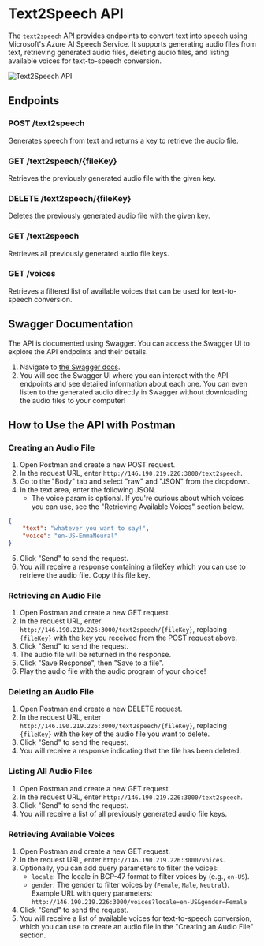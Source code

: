 # Text2Speech API

The `text2speech` API provides endpoints to convert text into speech using Microsoft's Azure AI Speech Service. It supports generating audio files from text, retrieving generated audio files, deleting audio files, and listing available voices for text-to-speech conversion.

![Text2Speech API](https://images.squarespace-cdn.com/content/v1/584ee3cc2994cac9e545aadd/1614723936610-2YKDTL8LYQ5H2HT147LG/image2.png?format=2500w)

## Endpoints

### POST /text2speech
Generates speech from text and returns a key to retrieve the audio file.

### GET /text2speech/{fileKey}
Retrieves the previously generated audio file with the given key.

### DELETE /text2speech/{fileKey}
Deletes the previously generated audio file with the given key.

### GET /text2speech
Retrieves all previously generated audio file keys.

### GET /voices
Retrieves a filtered list of available voices that can be used for text-to-speech conversion.

## Swagger Documentation

The API is documented using Swagger. You can access the Swagger UI to explore the API endpoints and their details.

1. Navigate to [the Swagger docs](http://146.190.219.226:3000/docs).
2. You will see the Swagger UI where you can interact with the API endpoints and see detailed information about each one. You can even listen to the generated audio directly in Swagger without downloading the audio files to your computer!

## How to Use the API with Postman

### Creating an Audio File

1. Open Postman and create a new POST request.
2. In the request URL, enter `http://146.190.219.226:3000/text2speech`.
3. Go to the "Body" tab and select "raw" and "JSON" from the dropdown.
4. In the text area, enter the following JSON.
   - The voice param is optional. If you're curious about which voices you can use, see the "Retrieving Available Voices" section below.
```json
{
    "text": "whatever you want to say!",
    "voice": "en-US-EmmaNeural"
}
```
5. Click "Send" to send the request.
6. You will receive a response containing a fileKey which you can use to retrieve the audio file. Copy this file key.

### Retrieving an Audio File

1. Open Postman and create a new GET request.
2. In the request URL, enter `http://146.190.219.226:3000/text2speech/{fileKey}`, replacing `{fileKey}` with the key you received from the POST request above.
3. Click "Send" to send the request.
4. The audio file will be returned in the response.
5. Click "Save Response", then "Save to a file".
6. Play the audio file with the audio program of your choice!

### Deleting an Audio File

1. Open Postman and create a new DELETE request.
2. In the request URL, enter `http://146.190.219.226:3000/text2speech/{fileKey}`, replacing `{fileKey}` with the key of the audio file you want to delete.
3. Click "Send" to send the request.
4. You will receive a response indicating that the file has been deleted.

### Listing All Audio Files

1. Open Postman and create a new GET request.
2. In the request URL, enter `http://146.190.219.226:3000/text2speech`.
3. Click "Send" to send the request.
4. You will receive a list of all previously generated audio file keys.

### Retrieving Available Voices

1. Open Postman and create a new GET request.
2. In the request URL, enter `http://146.190.219.226:3000/voices`.
3. Optionally, you can add query parameters to filter the voices:
   - `locale`: The locale in BCP-47 format to filter voices by (e.g., `en-US`).
   - `gender`: The gender to filter voices by (`Female`, `Male`, `Neutral`).
   Example URL with query parameters: `http://146.190.219.226:3000/voices?locale=en-US&gender=Female`
4. Click "Send" to send the request.
5. You will receive a list of available voices for text-to-speech conversion, which you can use to create an audio file in the "Creating an Audio File" section.






